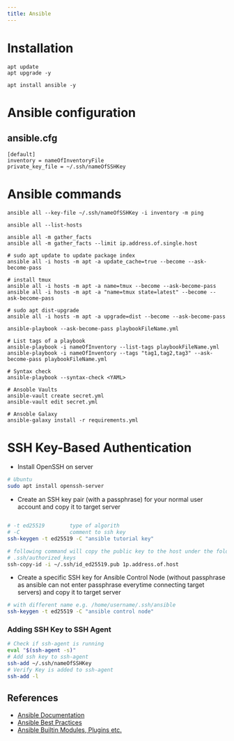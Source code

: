 ```yaml
---
title: Ansible
---
```


# Installation

```shell
apt update
apt upgrade -y

apt install ansible -y
```

# Ansible configuration

## ansible.cfg
```shell
[default]
inventory = nameOfInventoryFile
private_key_file = ~/.ssh/nameOfSSHKey
```

# Ansible commands

```shell
ansible all --key-file ~/.ssh/nameOfSSHKey -i inventory -m ping

ansible all --list-hosts

ansible all -m gather_facts
ansible all -m gather_facts --limit ip.address.of.single.host

# sudo apt update to update package index
ansible all -i hosts -m apt -a update_cache=true --become --ask-become-pass

# install tmux
ansible all -i hosts -m apt -a name=tmux --become --ask-become-pass
ansible all -i hosts -m apt -a "name=tmux state=latest" --become --ask-become-pass

# sudo apt dist-upgrade
ansible all -i hosts -m apt -a upgrade=dist --become --ask-become-pass

ansible-playbook --ask-become-pass playbookFileName.yml

# List tags of a playbook
ansible-playbook -i nameOfInventory --list-tags playbookFileName.yml
ansible-playbook -i nameOfInventory --tags "tag1,tag2,tag3" --ask-become-pass playbookFileName.yml

# Syntax check
ansible-playbook --syntax-check <YAML>

# Ansoble Vaults
ansible-vault create secret.yml
ansible-vault edit secret.yml

# Ansoble Galaxy
ansible-galaxy install -r requirements.yml
```

# SSH Key-Based Authentication

- Install OpenSSH on server

```bash
# Ubuntu
sudo apt install openssh-server
```

- Create an SSH key pair (with a passphrase) for your normal user account and copy it to target server

```bash

# -t ed25519        type of algorith
# -C                comment to ssh key
ssh-keygen -t ed25519 -C "ansible tutorial key"

# following command will copy the public key to the host under the folder 
# .ssh/authorized_keys
ssh-copy-id -i ~/.ssh/id_ed25519.pub 1p.address.of.host
```

- Create a specific SSH key for Ansible Control Node (without passphrase as ansible can not enter passphrase everytime connecting target servers) and copy it to target server

```bash
# with different name e.g. /home/username/.ssh/ansible
ssh-keygen -t ed25519 -C "ansible control node"
```

### Adding SSH Key to SSH Agent

```bash
# Check if ssh-agent is running
eval "$(ssh-agent -s)"        
# Add ssh key to ssh-agent
ssh-add ~/.ssh/nameOfSSHKey
# Verify Key is added to ssh-agent
ssh-add -l
```

## References

- [Ansible Documentation](https://docs.ansible.com/ansible/latest/)
- [Ansible Best Practices](https://docs.ansible.com/ansible/2.9/user_guide/playbooks_best_practices.html)
- [Ansible Builtin Modules, Plugins etc.](https://docs.ansible.com/ansible/latest/collections/ansible/builtin/)
